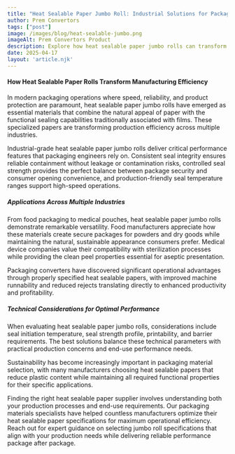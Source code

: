 ```yaml
---
title: "Heat Sealable Paper Jumbo Roll: Industrial Solutions for Packaging Innovation"
author: Prem Convertors
tags: ["post"]
image: /images/blog/heat-sealable-jumbo.png
imageAlt: Prem Convertors Product
description: Explore how heat sealable paper jumbo rolls can transform packaging operations, improve production efficiency, enhance product protection, and support sustainability initiatives.
date: 2025-04-17
layout: 'article.njk'
---
```


#### How Heat Sealable Paper Rolls Transform Manufacturing Efficiency

In modern packaging operations where speed, reliability, and product protection are paramount, heat sealable paper jumbo rolls have emerged as essential materials that combine the natural appeal of paper with the functional sealing capabilities traditionally associated with films. These specialized papers are transforming production efficiency across multiple industries.

Industrial-grade heat sealable paper jumbo rolls deliver critical performance features that packaging engineers rely on. Consistent seal integrity ensures reliable containment without leakage or contamination risks, controlled seal strength provides the perfect balance between package security and consumer opening convenience, and production-friendly seal temperature ranges support high-speed operations.

##### Applications Across Multiple Industries

From food packaging to medical pouches, heat sealable paper jumbo rolls demonstrate remarkable versatility. Food manufacturers appreciate how these materials create secure packages for powders and dry goods while maintaining the natural, sustainable appearance consumers prefer. Medical device companies value their compatibility with sterilization processes while providing the clean peel properties essential for aseptic presentation.

Packaging converters have discovered significant operational advantages through properly specified heat sealable papers, with improved machine runnability and reduced rejects translating directly to enhanced productivity and profitability.

##### Technical Considerations for Optimal Performance

When evaluating heat sealable paper jumbo rolls, considerations include seal initiation temperature, seal strength profile, printability, and barrier requirements. The best solutions balance these technical parameters with practical production concerns and end-use performance needs.

Sustainability has become increasingly important in packaging material selection, with many manufacturers choosing heat sealable papers that reduce plastic content while maintaining all required functional properties for their specific applications.

Finding the right heat sealable paper supplier involves understanding both your production processes and end-use requirements. Our packaging materials specialists have helped countless manufacturers optimize their heat sealable paper specifications for maximum operational efficiency. Reach out for expert guidance on selecting jumbo roll specifications that align with your production needs while delivering reliable performance package after package.